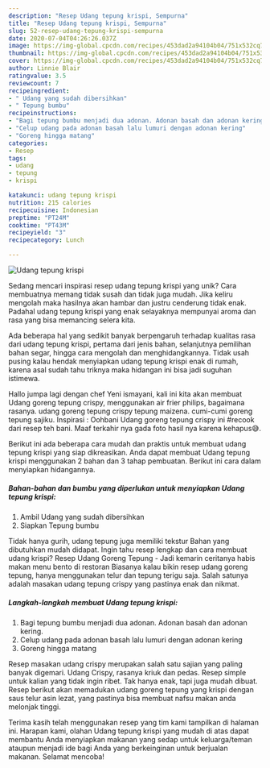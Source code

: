 ```yaml
---
description: "Resep Udang tepung krispi, Sempurna"
title: "Resep Udang tepung krispi, Sempurna"
slug: 52-resep-udang-tepung-krispi-sempurna
date: 2020-07-04T04:26:26.037Z
image: https://img-global.cpcdn.com/recipes/453dad2a94104b04/751x532cq70/udang-tepung-krispi-foto-resep-utama.jpg
thumbnail: https://img-global.cpcdn.com/recipes/453dad2a94104b04/751x532cq70/udang-tepung-krispi-foto-resep-utama.jpg
cover: https://img-global.cpcdn.com/recipes/453dad2a94104b04/751x532cq70/udang-tepung-krispi-foto-resep-utama.jpg
author: Linnie Blair
ratingvalue: 3.5
reviewcount: 7
recipeingredient:
- " Udang yang sudah dibersihkan"
- " Tepung bumbu"
recipeinstructions:
- "Bagi tepung bumbu menjadi dua adonan. Adonan basah dan adonan kering."
- "Celup udang pada adonan basah lalu lumuri dengan adonan kering"
- "Goreng hingga matang"
categories:
- Resep
tags:
- udang
- tepung
- krispi

katakunci: udang tepung krispi 
nutrition: 215 calories
recipecuisine: Indonesian
preptime: "PT24M"
cooktime: "PT43M"
recipeyield: "3"
recipecategory: Lunch

---
```



![Udang tepung krispi](https://img-global.cpcdn.com/recipes/453dad2a94104b04/751x532cq70/udang-tepung-krispi-foto-resep-utama.jpg)

Sedang mencari inspirasi resep udang tepung krispi yang unik? Cara membuatnya memang tidak susah dan tidak juga mudah. Jika keliru mengolah maka hasilnya akan hambar dan justru cenderung tidak enak. Padahal udang tepung krispi yang enak selayaknya mempunyai aroma dan rasa yang bisa memancing selera kita.

Ada beberapa hal yang sedikit banyak berpengaruh terhadap kualitas rasa dari udang tepung krispi, pertama dari jenis bahan, selanjutnya pemilihan bahan segar, hingga cara mengolah dan menghidangkannya. Tidak usah pusing kalau hendak menyiapkan udang tepung krispi enak di rumah, karena asal sudah tahu triknya maka hidangan ini bisa jadi suguhan istimewa.

Hallo jumpa lagi dengan chef Yeni ismayani, kali ini kita akan membuat Udang goreng tepung crispy, menggunakan air frier philips, bagaimana rasanya. udang goreng tepung crispy tepung maizena. cumi-cumi goreng tepung sajiku. Inspirasi : Oohbani Udang goreng tepung crispy ini #recook dari resep teh bani. Maaf terkahir nya gada foto hasil nya karena kehapus😅.


Berikut ini ada beberapa cara mudah dan praktis untuk membuat udang tepung krispi yang siap dikreasikan. Anda dapat membuat Udang tepung krispi menggunakan 2 bahan dan 3 tahap pembuatan. Berikut ini cara dalam menyiapkan hidangannya.

<!--inarticleads1-->

##### Bahan-bahan dan bumbu yang diperlukan untuk menyiapkan Udang tepung krispi:

1. Ambil  Udang yang sudah dibersihkan
1. Siapkan  Tepung bumbu


Tidak hanya gurih, udang tepung juga memiliki tekstur Bahan yang dibutuhkan mudah didapat. Ingin tahu resep lengkap dan cara membuat udang krispi? Resep Udang Goreng Tepung - Jadi kemarin ceritanya habis makan menu bento di restoran Biasanya kalau bikin resep udang goreng tepung, hanya menggunakan telur dan tepung terigu saja. Salah satunya adalah masakan udang tepung crispy yang pastinya enak dan nikmat. 

<!--inarticleads2-->

##### Langkah-langkah membuat Udang tepung krispi:

1. Bagi tepung bumbu menjadi dua adonan. Adonan basah dan adonan kering.
1. Celup udang pada adonan basah lalu lumuri dengan adonan kering
1. Goreng hingga matang


Resep masakan udang crispy merupakan salah satu sajian yang paling banyak digemari. Udang Crispy, rasanya kriuk dan pedas. Resep simple untuk kalian yang tidak ingin ribet. Tak hanya enak, tapi juga mudah dibuat. Resep berikut akan memadukan udang goreng tepung yang krispi dengan saus telur asin lezat, yang pastinya bisa membuat nafsu makan anda melonjak tinggi. 

Terima kasih telah menggunakan resep yang tim kami tampilkan di halaman ini. Harapan kami, olahan Udang tepung krispi yang mudah di atas dapat membantu Anda menyiapkan makanan yang sedap untuk keluarga/teman ataupun menjadi ide bagi Anda yang berkeinginan untuk berjualan makanan. Selamat mencoba!
